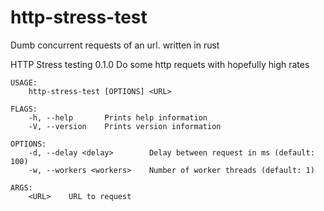 http-stress-test
================

Dumb concurrent requests of an url. written in rust

HTTP Stress testing 0.1.0
Do some http requets with hopefully high rates

    USAGE:
        http-stress-test [OPTIONS] <URL>

    FLAGS:
        -h, --help       Prints help information
        -V, --version    Prints version information

    OPTIONS:
        -d, --delay <delay>        Delay between request in ms (default: 100)
        -w, --workers <workers>    Number of worker threads (default: 1)

    ARGS:
        <URL>    URL to request


